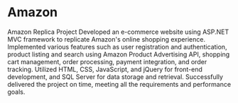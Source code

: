 # Amazon
Amazon Replica Project
Developed an e-commerce website using ASP.NET MVC framework to replicate Amazon's online shopping experience. Implemented various features such as user registration and authentication, product listing and search using Amazon Product Advertising API, shopping cart management, order processing, payment integration, and order tracking. Utilized HTML, CSS, JavaScript, and jQuery for front-end development, and SQL Server for data storage and retrieval. Successfully delivered the project on time, meeting all the requirements and performance goals.
